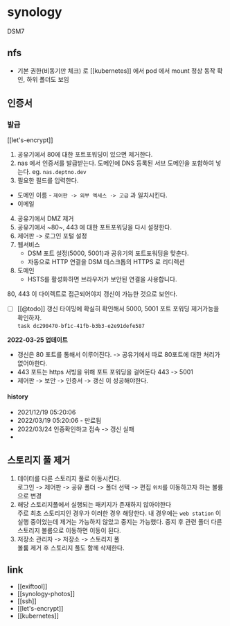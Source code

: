 # synology

DSM7

## nfs
-  기본 권한(비동기만 체크) 로 [[kubernetes]] 에서 pod 에서 mount 정상 동작 확인, 하위 폴더도 보임
## 인증서
### 발급

[[let's-encrypt]]

1. 공유기에서 80에 대한 포트포워딩이 있으면 제거한다.
2. nas 에서 인증서를 발급받는다. 도메인에 DNS 등록된 서브 도메인을 포함하여 넣는다. eg. `nas.deptno.dev`
3. 필요한 필드를 입력한다.  
  - 도메인 이름 - `제어판 -> 외부 엑세스 -> 고급` 과 일치시킨다.
  - 이메일
4. 공유기에서 DMZ 제거
5. 공유기에서 ~80~, 443 에 대한 포트포워딩을 다시 설정한다.
6. 제어판 -> 로그인 포털 설정
  1. 웹서비스  
     - DSM 포트 설정(5000, 5001)과 공유기의 포트포워딩을 맞춘다. 
     - 자동으로 HTTP 연결을 DSM 데스크톱의 HTTPS 로 리디렉션
  2. 도메인  
     - HSTS를 활성화하면 브라우저가 보안된 연결을 사용합니다.

80, 443 이 다이렉트로 접근되어야지 갱신이 가능한 것으로 보인다.

- [ ] [[@todo]] 갱신 타이밍에 확실히 확인해서 5000, 5001 포트 포워딩 제거가능을 확인하자.  
      `task dc290470-bf1c-41fb-b3b3-e2e91defe587`

**2022-03-25 업데이트**
- 갱신은 80 포트를 통해서 이루어진다. -> 공유기에서 따로 80포트에 대한 처리가 없어야한다.
- 443 포트는 https 서빙을 위해 포트 포워딩을 걸어둔다 443 -> 5001
- 제어판 -> 보안 -> 인증서 -> 갱신 이 성공해야한다.

#### history
- 2021/12/19 05:20:06 
- 2022/03/19 05:20:06 - 만료됨
- 2022/03/24 인증확인하고 접속 -> 갱신 실패
- 



## 스토리지 풀 제거
1. 데이터를 다른 스토리지 풀로 이동시킨다.  
   로그인 -> 제어판 -> 공유 폴더 -> 폴더 선택 -> 편집
   `위치`를 이동하고자 하는 볼륨으로 변경
2. 해당 스토리지풀에서 실행되는 패키지가 존재하지 않아야한다  
   주로 최초 스토리지인 경우가 이러한 경우 해당한다.
   내 경우에는 `web station` 이 실행 중이었는데 제거는 가능하지 않았고 중지는 가능했다.
   중지 후 관련 폴더 다른 스토리지 볼륨으로 이동하면 이동이 된다.
3. 저장소 관리자 -> 저장소 -> 스토리지 풀  
   볼륨 제거 후 스토리지 풀도 함께 삭제한다.
  
## link
- [[exiftool]]
- [[synology-photos]]
- [[ssh]]
- [[let's-encrypt]]
- [[kubernetes]]
